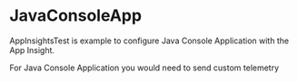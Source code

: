 # JavaConsoleApp

AppInsightsTest is example to configure Java Console Application with the App Insight. 

For Java Console Application you would need to send custom telemetry
